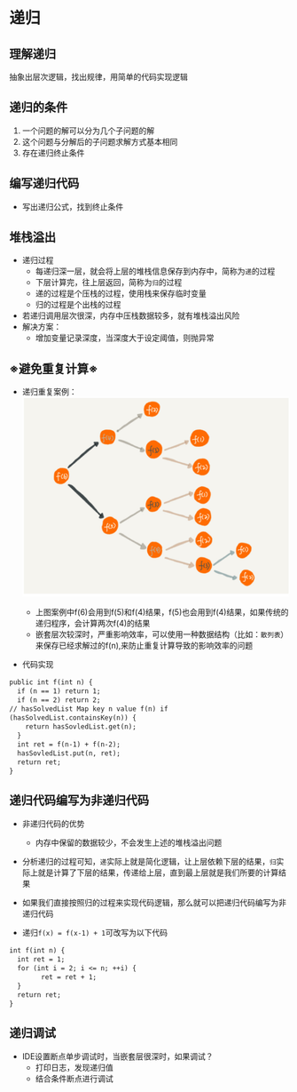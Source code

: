 # 递归


## 理解递归
抽象出层次逻辑，找出规律，用简单的代码实现逻辑

## 递归的条件
1. 一个问题的解可以分为几个子问题的解  
2. 这个问题与分解后的子问题求解方式基本相同
3. 存在递归终止条件


## 编写递归代码
- 写出递归公式，找到终止条件

## 堆栈溢出
- 递归过程
	- 每递归深一层，就会将上层的堆栈信息保存到内存中，简称为`递`的过程
	- 下层计算完，往上层返回，简称为`归`的过程
	- 递的过程是个压栈的过程，使用栈来保存临时变量
	- 归的过程是个出栈的过程
- 若递归调用层次很深，内存中压栈数据较多，就有堆栈溢出风险
- 解决方案：
	- 增加变量记录深度，当深度大于设定阈值，则抛异常

## ※避免重复计算※
- 递归重复案例：
![递归案例](./10递归案例1.png)
	- 上图案例中f(6)会用到f(5)和f(4)结果，f(5)也会用到f(4)结果，如果传统的递归程序，会计算两次f(4)的结果
	- 嵌套层次较深时，严重影响效率，可以使用一种数据结构（比如：`散列表`）来保存已经求解过的f(n),来防止重复计算导致的影响效率的问题

- 代码实现

```
public int f(int n) {
  if (n == 1) return 1;
  if (n == 2) return 2;
// hasSolvedList Map key n value f(n) if (hasSolvedList.containsKey(n)) {
    return hasSovledList.get(n);
  }
  int ret = f(n-1) + f(n-2);
  hasSovledList.put(n, ret);
  return ret;
}
```

## 递归代码编写为非递归代码

- 非递归代码的优势
	- 内存中保留的数据较少，不会发生上述的堆栈溢出问题
- 分析递归的过程可知，`递`实际上就是简化逻辑，让上层依赖下层的结果，`归`实际上就是计算了下层的结果，传递给上层，直到最上层就是我们所要的计算结果
- 如果我们直接按照归的过程来实现代码逻辑，那么就可以把递归代码编写为非递归代码

- 递归`f(x) = f(x-1) + 1`可改写为以下代码

```
int f(int n) {
  int ret = 1;
  for (int i = 2; i <= n; ++i) {
		ret = ret + 1; 
  }
  return ret; 
}
```



## 递归调试
- IDE设置断点单步调试时，当嵌套层很深时，如果调试？
	- 打印日志，发现递归值
	- 结合条件断点进行调试










